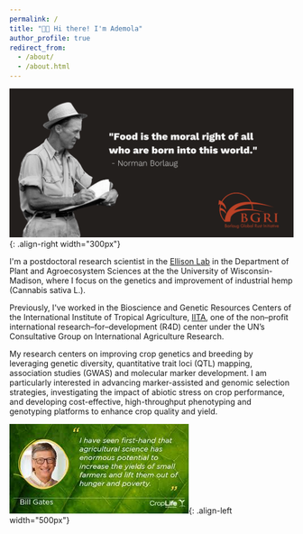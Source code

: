 ```yaml
---
permalink: /
title: "👋🏿 Hi there! I'm Ademola"
author_profile: true
redirect_from: 
  - /about/
  - /about.html
---
```






![Illustration](/images/Borlaug-quote.png){: .align-right width="300px"}

I'm a postdoctoral research scientist in the 
[Ellison Lab](https://alternativecrops.horticulture.wisc.edu/staff/aina-ademola/) 
in the Department of Plant and Agroecosystem Sciences at the the University of Wisconsin-Madison, 
where I focus on the genetics and improvement of industrial hemp (Cannabis sativa L.). 


Previously, I've worked in the Bioscience and Genetic Resources Centers of the 
International Institute of Tropical Agriculture, [IITA](https://www.iita.org/research/genetic-resources/),
one of the non–profit international research–for–development (R4D) center under the UN’s 
Consultative Group on International Agriculture Research. 


My research centers on improving crop genetics and breeding by leveraging genetic diversity, quantitative trait loci (QTL) mapping, association studies (GWAS) and molecular marker development. I am particularly interested in advancing marker-assisted and genomic selection strategies, investigating the impact of abiotic stress on crop performance, and developing cost-effective, high-throughput phenotyping and genotyping platforms to enhance crop quality and yield.


![Illustration](/images/BillGatesquote.jpeg){: .align-left width="500px"}




